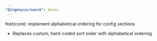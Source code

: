 ```yaml
---
"@ingenyus/swarm": minor
---
```


feat(core): implement alphabetical ordering for config sections

- Replaces custom, hard-coded sort order with alphabetical ordering
